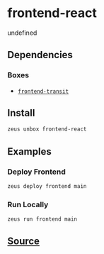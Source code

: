 
frontend-react
====================


undefined



## Dependencies
### Boxes
* [`frontend-transit`](frontend-transit.md)




## Install
```bash
zeus unbox frontend-react
```
## Examples
### Deploy Frontend 
```bash
zeus deploy frontend main
```
### Run Locally 
```bash
zeus run frontend main
```










## [Source](https://github.com/liquidapps-io/zeus-sdk/tree/master/boxes/groups/frontends/frontend-react)